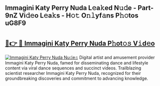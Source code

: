 ## Immagini Katy Perry Nuda L𝚎a𝚔ed N𝚞𝚍e - Part-9nZ Vi𝚍𝚎o L𝚎a𝚔s - H𝚘𝚝 O𝚗𝚕yf𝚊ns P𝚑𝚘tos uG8F9

# <h2><a href="http://kf6yj7.oniu.top/?m=Immagini+Katy+Perry+Nuda">🔗👉 🔴 Immagini Katy Perry Nuda P𝚑ot𝚘𝚜 V𝚒d𝚎o</a></h2>

[![Immagini Katy Perry Nuda Nu𝚍e𝚜](https://i.imgur.com/0qMVB7G.gif)](http://kf6yj7.oniu.top/?m=Immagini+Katy+Perry+Nuda)
Digital artist and amusement provider Immagini Katy Perry Nuda, famed for disseminating dance and lifestyle content via viral dance sequences and succinct videos. Trailblazing scientist researcher Immagini Katy Perry Nuda, recognized for their groundbreaking discoveries and commitment to advancing knowledge.  
